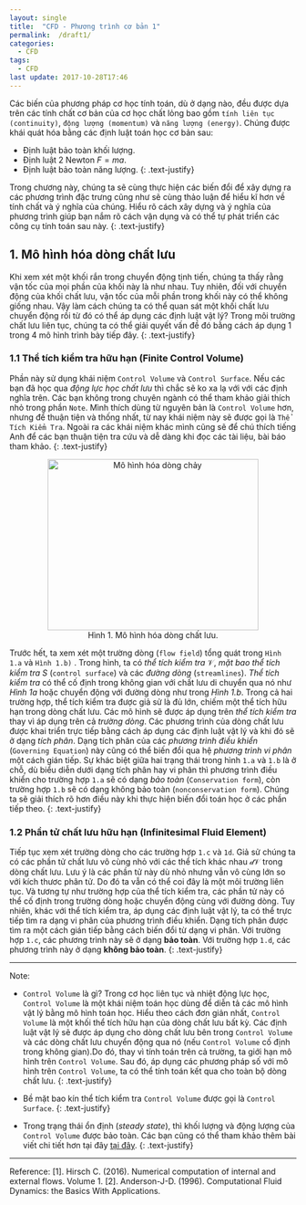 ```yaml
---
layout: single
title:  "CFD - Phương trình cơ bản 1"
permalink:  /draft1/
categories: 
  - CFD
tags:
  - CFD
last update: 2017-10-28T17:46
---
```

Các biến của phương pháp cơ học tính toán, dù ở dạng nào, đều được dựa trên các tính chất cơ bản của cơ học chất lỏng bao gồm `tính liên tục (continuity)`, `động lượng (momentum)` và `năng lượng (energy)`. Chúng được khái quát hóa bằng các định luật toán học cơ bản sau:
  - Định luật bảo toàn khối lượng.
  - Định luật 2 Newton $F = ma$.
  - Định luật bảo toàn năng lượng.
{: .text-justify}

Trong chương này, chúng ta sẽ cùng thực hiện các biến đổi để xây dựng ra các phương trình đặc trưng cũng như sẽ cùng thảo luận để hiểu kĩ hơn về tính chất và ý nghĩa của chúng. Hiểu rõ cách xây dựng và ý nghĩa của phương trình giúp bạn nắm rõ cách vận dụng và có thể tự phát triển các công cụ tính toán sau này.
{: .text-justify}

## 1. Mô hình hóa dòng chất lưu

Khi xem xét một khối rắn trong chuyển động tịnh tiến, chúng ta thấy rằng vận tốc của mọi phần của khối này là như nhau. Tuy nhiên, đối với chuyển động của khối chất lưu, vận tốc của mỗi phần trong khối này có thể không giống nhau. Vậy làm cách chúng ta có thể quan sát một khối chất lưu chuyển động rồi từ đó có thể áp dụng các định luật vật lý? Trong môi trường chất lưu liên tục, chúng ta có thể giải quyết vấn đề đó bằng cách áp dụng 1 trong 4 mô hình trình bày tiếp đây.
{: .text-justify}

### 1.1 Thể tích kiểm tra hữu hạn (Finite Control Volume)

Phần này sử dụng khái niệm `Control Volume` và `Control Surface`. Nếu các bạn đã học qua *động lực học chất lưu* thì chắc sẽ ko xa lạ với với các định nghĩa trên. Các bạn không trong chuyên ngành có thể tham khảo giải thích nhỏ trong phần `Note`. Mình thích dùng từ nguyên bản là `Control Volume` hơn, nhưng để thuận tiện và thống nhất, từ nay khái niệm này sẽ được gọi là `Thể Tích Kiểm Tra`. Ngoài ra các khái niệm khác mình cũng sẽ để chú thích tiếng Anh để các bạn thuận tiện tra cứu và dễ dàng khi đọc các tài liệu, bài báo tham khảo.
{: .text-justify}

<center>
  <figure>
    <img src="{{ site.url }}{{ site.baseurl }}/assets/images/CFD/Model_of_flow.png" alt="Mô hình hóa dòng chảy" width="370" height="300">
    <figcaption>Hình 1. Mô hình hóa dòng chất lưu.</figcaption>
  </figure>
</center>

Trước hết, ta xem xét một trường dòng (`flow field`) tổng quát trong `Hình 1.a` và `Hình 1.b)` . Trong hình, ta có *thể tích kiểm tra* $\mathscr{V}$, *mặt bao thể tích kiểm tra S* (`control surface`) và các *đường dòng* (`streamlines`). *Thể tích kiểm tra* có thể cố định trong không gian với chất lưu di chuyển qua nó như *Hình 1a* hoặc chuyển động với đường dòng như trong *Hình 1.b*. Trong cả hai trường hợp, thể tích kiểm tra được giả sử là đủ lớn, chiếm một thể tích hữu hạn trong dòng chất lưu. Các mô hình sẽ được áp dụng trên *thể tích kiểm tra* thay vì áp dụng trên cả *trường dòng*. Các phương trình của dòng chất lưu được khai triển trực tiếp bằng cách áp dụng các định luật vật lý và khi đó sẽ ở dạng *tích phân*. Dạng tích phân của các *phương trình điều khiển* (`Governing Equation`) này cũng có thể biến đổi qua hệ *phương trình vi phân* một cách gián tiếp. Sự khác biệt giữa hai trạng thái trong hình `1.a` và `1.b` là ở chỗ, dù biểu diễn dưới dạng tích phân hay vi phân thì phương trình điều khiển cho trường hợp `1.a` sẽ có dạng *bảo toàn* (`Conservation form`), còn trường hợp `1.b` sẽ có dạng không bảo toàn (`nonconservation form`). Chúng ta sẽ giải thích rõ hơn điều này khi thực hiện biến đổi toán học ở các phần tiếp theo.
{: .text-justify}

### 1.2 Phần tử chất lưu hữu hạn (Infinitesimal Fluid Element)

Tiếp tục xem xét trường dòng cho các trường hợp `1.c` và `1d`. Giả sử chúng ta có các phần tử chất lưu vô cùng nhỏ với các thể tích khác nhau $\mathscr{dV}$ trong dòng chất lưu. Lưu ý là các phần tử này dù nhỏ nhưng vẫn vô cùng lớn so với kích thươc phân tử. Do đó ta vẫn có thể coi đây là một môi trường liên tục. Và tương tự như trường hợp của thể tích kiểm tra, các phần tử này có thể cố định trong trường dòng hoặc chuyển động cùng với đường dòng. Tuy nhiên, khác với thể tích kiểm tra, áp dụng các định luật vật lý, ta có thể trực tiếp tìm ra dạng vi phân của phương trình điều khiển. Dạng tích phân được tìm ra một cách gián tiếp bằng cách biến đổi từ dạng vi phân. Với trường hợp `1.c`, các phương trình này sẽ ở dạng **bảo toàn**. Với trường hợp `1.d`, các phương trình này ở dạng **không bảo toàn**.
{: .text-justify} 

---
Note:
  - `Control Volume` là gì? Trong cơ học liên tục và nhiệt động lực học, `Control Volume` là một khái niệm toán học dùng để diễn tả các mô hình vật lý bằng mô hình toán học. Hiểu theo cách đơn giản nhất, `Control Volume` là một khối thể tích hữu hạn của dòng chất lưu bất kỳ. Các định luật vật lý sẽ được áp dụng cho dòng chất lưu bên trong `Control Volume` và các dòng chất lưu chuyển động qua nó (nếu `Control Volume` cố định trong không gian).Do đó, thay vì tính toán trên cả trường, ta giới hạn mô hình trên `Control Volume`. Sau đó, áp dụng các phương pháp số với mô hình trên `Control Volume`, ta có thể tính toán kết qua cho toàn bộ dòng chất lưu.
  {: .text-justify}
  
  - Bề mặt bao kín thể tích kiểm tra `Control Volume` được gọi là `Control Surface`.
  {: .text-justify}

  - Trong trạng thái ổn định (*steady state*), thì khối lượng và động lượng của `Control Volume` được bảo toàn. Các bạn cũng có thể tham khảo thêm bài viết chi tiết hơn tại đây [tại đây](https://en.wikipedia.org/wiki/Control_volume).
  {: .text-justify}

---
Reference:
[1]. Hirsch C. (2016). Numerical computation of internal and external flows. Volume 1.
[2]. Anderson-J-D. (1996). Computational Fluid Dynamics: the Basics With Applications.